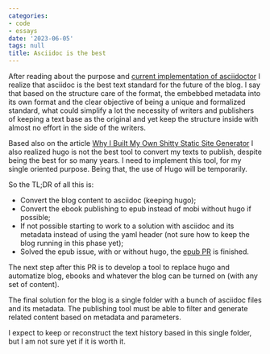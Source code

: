 ```yaml
---
categories:
- code
- essays
date: '2023-06-05'
tags: null
title: Asciidoc is the best
---
```


After reading about the purpose and [current implementation of asciidoctor] I realize that asciidoc is the best text standard for the future of the blog. I say that based on the structure care of the format, the embebbed metadata into its own format and the clear objective of being a unique and formalized standard, what could simplify a lot the necessity of writers and publishers of keeping a text  base as the original and yet keep the structure inside with almost no effort in the side of the writers.

Based also on the article [Why I Built My Own Shitty Static Site Generator] I also realized hugo is not the best tool to convert my texts to publish, despite being the best for so many years. I need to implement this tool, for my single oriented purpose. Being that, the use of Hugo will be temporarily.

So the TL;DR of all this is:

- Convert the blog content to asciidoc (keeping hugo);
- Convert the ebook publishing to epub instead of mobi without hugo if possible;
- If not possible starting to work to a solution with asciidoc and its metadata
  instead of using the yaml header (not sure how to keep the blog running in
  this phase yet);
- Solved the epub issue, with or without hugo, the [epub PR] is finished.

The next step after this PR is to develop a tool to replace hugo and automatize blog, ebooks and whatever the blog can be turned on (with any set of content).

The final solution for the blog is a single folder with a bunch of asciidoc files and its metadata. The publishing tool must be able to filter and generate related content based on metadata and parameters.

I expect to keep or reconstruct the text history based in this single folder, but I am not sure yet if it is worth it.

[Why I Built My Own Shitty Static Site Generator]: https://ewintr.nl/shitty-ssg/why-i-built-my-own-shitty-static-site-generator/
[current implementation of asciidoctor]: https://docs.asciidoctor.org/asciidoc/latest/
[epub PR]: https://github.com/Caloni/blog/pull/7
